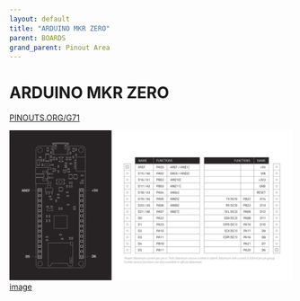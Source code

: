```yaml
---
layout: default
title: "ARDUINO MKR ZERO"
parent: BOARDS
grand_parent: Pinout Area
---
```


# ARDUINO MKR ZERO

<a href="https://www.PINOUTS.ORG/G71">PINOUTS.ORG/G71</a>

![image](./assets/68.png)  
[image](./assets/68.png)
